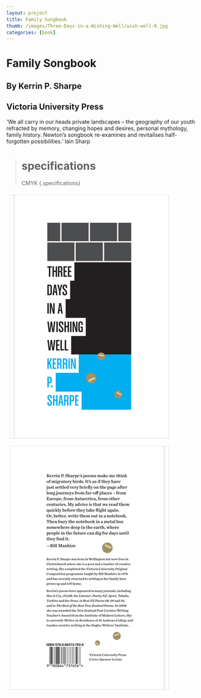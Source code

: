 ```yaml
---
layout: project
title: Family Songbook
thumb: /images/Three-Days-in-a-Wishing-Well/wish-well-0.jpg
categories: [book]
---
```


# Family Songbook 

## By Kerrin P. Sharpe
## Victoria University Press
 

'We all carry in our heads private landscapes – the geography of our youth refracted by memory, changing hopes and desires, personal mythology, family history. Newton’s songbook re-examines and revitalises half-forgotten possibilities.’
Iain Sharp

> # specifications
> CMYK
{.specifications}

![](/images/Three-Days-in-a-Wishing-Well/wish-well-1.jpg)
![](/images/Three-Days-in-a-Wishing-Well/wish-well-2.jpg)

